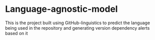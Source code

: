 # Language-agnostic-model
This is the project built using GitHub-linguistics to predict the language being used in the repository and generating version dependency alerts based on it
